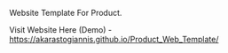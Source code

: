 Website Template For Product.

Visit Website Here (Demo) -  https://akarastogiannis.github.io/Product_Web_Template/

